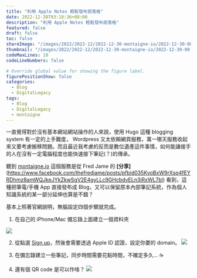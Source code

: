 ```yaml
---
title: "利用 Apple Notes 輕鬆發布部落格"
date: 2022-12-30T03:18:36+08:00
description: "利用 Apple Notes 輕鬆發布部落格"
featured: false
draft: false
toc: false
shareImage: "/images/2022/2022-12/2022-12-30-montaigne-io/2022-12-30-00.png"
thumbnail: "/images/2022/2022-12/2022-12-30-montaigne-io/2022-12-30-00.png"
codeMaxLines: 10
codeLineNumbers: false

# Override global value for showing the figure label.
figurePositionShow: false
categories:
  - Blog
  - DigitalLegacy
tags:
  - Blog
  - DigitalLegacy
  - montaigne
---
```


一直覺得對於沒有基本網站網站操作的人來說，使用 Hugo 這種 blogging system 有一定的上手難度， Wordpress 又太依賴網頁服務，萬一哪天服務收起來又要考慮搬移問題。而且最近我考慮的反而是數位遺產這件事情，如何能讓接手的人在沒有一定電腦程度也能快速接下筆記(？)的傳承。

聽到 [montaigne.io](https://montaigne.io/) 這個服務是從 Fred Jame 的 **[分享]** (https://www.facebook.com/thefredjame/posts/pfbid035KvoBxW9rXsq4fEYRDhmz8amWQJkeJYkZkwSgV2E4gyLLc9GHcbdvELn3iRxWL7bl) 看到，這種把筆電/手機 App 直接發布成 Blog，又可以保留原本內部筆記系統，作為個人知識系統的某一部分延伸也算是不錯？

基本上照著官網說明，無腦設定四個步驟就完成。

<!--more-->

1. 在自己的 iPhone/Mac 備忘錄上面建立一個資料夾 

  ![](/images/2022/2022-12/2022-12-30-montaigne-io/2022-12-30-01.png)

2. 從點選 [Sign up](https://app.montaigne.io/auth/signin)，然後會需要透過 Apple ID 認證，設定你要的 domain。
  ![](/images/2022/2022-12/2022-12-30-montaigne-io/2022-12-30-02.png)

3. 在備忘錄建立一些筆記，同步時間需要花點時間，不確定多久... ☕

4. 還有個 QR code 是可以作啥？
  ![](/images/2022/2022-12/2022-12-30-montaigne-io/2022-12-30-03.png)
